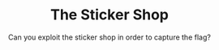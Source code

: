 # <div align="center">The Sticker Shop</div>
<div align="center">Can you exploit the sticker shop in order to capture the flag?</div>

<br>
<div align="center">
<img src="" height=""></img>
</div>
